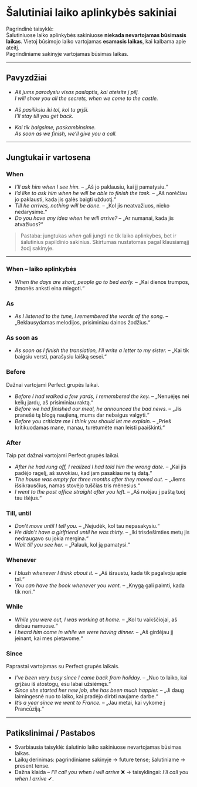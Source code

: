 # Šalutiniai laiko aplinkybės sakiniai

Pagrindinė taisyklė:  
Šalutiniuose laiko aplinkybės sakiniuose **niekada nevartojamas būsimasis laikas**. Vietoj būsimojo laiko vartojamas **esamasis laikas**, kai kalbama apie ateitį.  
Pagrindiniame sakinyje vartojamas būsimas laikas.

---

## Pavyzdžiai

- *Aš jums parodysiu visas paslaptis, kai ateisite į pilį.*  
  *I will show you all the secrets, when we come to the castle.*

- *Aš pasiliksiu iki tol, kol tu grįši.*  
  *I’ll stay till you get back.*

- *Kai tik baigsime, paskambinsime.*  
  *As soon as we finish, we’ll give you a call.*

---

## Jungtukai ir vartosena

### **When**
- *I’ll ask him when I see him.* – „Aš jo paklausiu, kai jį pamatysiu.“  
- *I’d like to ask him when he will be able to finish the task.* – „Aš norėčiau jo paklausti, kada jis galės baigti užduotį.“  
- *Till he arrives, nothing will be done.* – „Kol jis neatvažiuos, nieko nedarysime.“  
- *Do you have any idea when he will arrive?* – „Ar numanai, kada jis atvažiuos?“

> Pastaba: jungtukas *when* gali jungti ne tik laiko aplinkybes, bet ir šalutinius papildinio sakinius. Skirtumas nustatomas pagal klausiamąjį žodį sakinyje.

---

### **When** – laiko aplinkybės
- *When the days are short, people go to bed early.* – „Kai dienos trumpos, žmonės anksti eina miegoti.“

### **As**
- *As I listened to the tune, I remembered the words of the song.* – „Beklausydamas melodijos, prisiminiau dainos žodžius.“

### **As soon as**
- *As soon as I finish the translation, I’ll write a letter to my sister.* – „Kai tik baigsiu versti, parašysiu laišką sesei.“

### **Before**
Dažnai vartojami Perfect grupės laikai.

- *Before I had walked a few yards, I remembered the key.* – „Nenuėjęs nei kelių jardų, aš prisiminiau raktą.“  
- *Before we had finished our meal, he announced the bad news.* – „Jis pranešė tą blogą naujieną, mums dar nebaigus valgyti.“  
- *Before you criticize me I think you should let me explain.* – „Prieš kritikuodamas mane, manau, turėtumėte man leisti paaiškinti.“

### **After**
Taip pat dažnai vartojami Perfect grupės laikai.

- *After he had rung off, I realized I had told him the wrong date.* – „Kai jis padėjo ragelį, aš suvokiau, kad jam pasakiau ne tą datą.“  
- *The house was empty for three months after they moved out.* – „Jiems išsikrausčius, namas stovėjo tuščias tris mėnesius.“  
- *I went to the post office straight after you left.* – „Aš nuėjau į paštą tuoj tau išėjus.“

### **Till, until**
- *Don’t move until I tell you.* – „Nejudėk, kol tau nepasakysiu.“  
- *He didn’t have a girlfriend until he was thirty.* – „Iki trisdešimties metų jis nedraugavo su jokia mergina.“  
- *Wait till you see her.* – „Palauk, kol ją pamatysi.“

### **Whenever**
- *I blush whenever I think about it.* – „Aš išraustu, kada tik pagalvoju apie tai.“  
- *You can have the book whenever you want.* – „Knygą gali paimti, kada tik nori.“

### **While**
- *While you were out, I was working at home.* – „Kol tu vaikščiojai, aš dirbau namuose.“  
- *I heard him come in while we were having dinner.* – „Aš girdėjau jį įeinant, kai mes pietavome.“

### **Since**
Paprastai vartojamas su Perfect grupės laikais.

- *I’ve been very busy since I came back from holiday.* – „Nuo to laiko, kai grįžau iš atostogų, esu labai užsiėmęs.“  
- *Since she started her new job, she has been much happier.* – „Ji daug laimingesnė nuo to laiko, kai pradėjo dirbti naujame darbe.“  
- *It’s a year since we went to France.* – „Jau metai, kai vykome į Prancūziją.“

---

## Patikslinimai / Pastabos
- Svarbiausia taisyklė: šalutinio laiko sakiniuose nevartojamas būsimas laikas.  
- Laikų derinimas: pagrindiniame sakinyje → future tense; šalutiniame → present tense.  
- Dažna klaida – *I’ll call you when I will arrive* ❌ → taisyklingai: *I’ll call you when I arrive* ✔.

